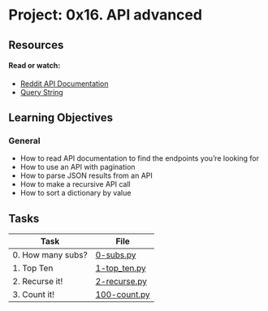 # Project: 0x16. API advanced

## Resources

#### Read or watch:

* [Reddit API Documentation](https://www.reddit.com/dev/api/)
* [Query String](https://en.wikipedia.org/wiki/Query_string)
## Learning Objectives

### General

* How to read API documentation to find the endpoints you’re looking for
* How to use an API with pagination
* How to parse JSON results from an API
* How to make a recursive API call
* How to sort a dictionary by value
## Tasks

| Task              | File                           |
|-------------------|--------------------------------|
| 0. How many subs? | [0-subs.py](./0-subs.py)       |
| 1. Top Ten        | [1-top_ten.py](./1-top_ten.py) |
| 2. Recurse it!    | [2-recurse.py](./2-recurse.py) |
| 3. Count it!      | [100-count.py](./100-count.py) |
